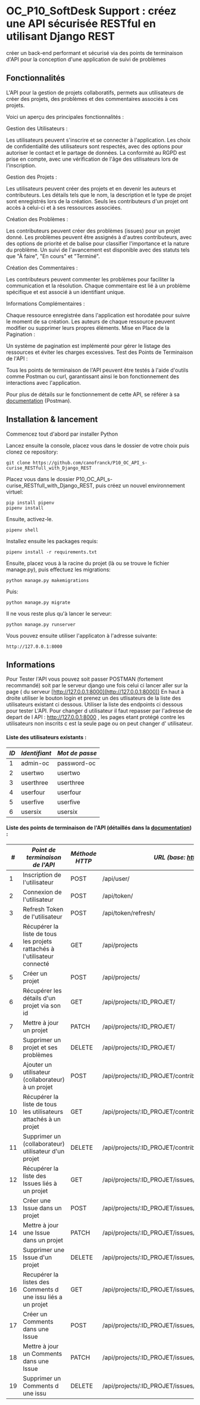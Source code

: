 # OC_P10_SoftDesk Support : créez une API sécurisée RESTful en utilisant Django REST

créer un back-end performant et sécurisé via des points de terminaison d'API pour la conception d'une application de suivi de problèmes

## Fonctionnalités

L'API pour la gestion de projets collaboratifs, permets aux utilisateurs de créer des projets, des problèmes et des commentaires associés à ces projets.

Voici un aperçu des principales fonctionnalités :

Gestion des Utilisateurs :

Les utilisateurs peuvent s'inscrire et se connecter à l'application.
Les choix de confidentialité des utilisateurs sont respectés, avec des options pour autoriser le contact et le partage de données.
La conformité au RGPD est prise en compte, avec une vérification de l'âge des utilisateurs lors de l'inscription.

Gestion des Projets :

Les utilisateurs peuvent créer des projets et en devenir les auteurs et contributeurs.
Les détails tels que le nom, la description et le type de projet sont enregistrés lors de la création.
Seuls les contributeurs d'un projet ont accès à celui-ci et à ses ressources associées.

Création des Problèmes :

Les contributeurs peuvent créer des problèmes (issues) pour un projet donné.
Les problèmes peuvent être assignés à d'autres contributeurs, avec des options de priorité et de balise pour classifier l'importance et la nature du problème.
Un suivi de l'avancement est disponible avec des statuts tels que "À faire", "En cours" et "Terminé".

Création des Commentaires :

Les contributeurs peuvent commenter les problèmes pour faciliter la communication et la résolution.
Chaque commentaire est lié à un problème spécifique et est associé à un identifiant unique.

Informations Complémentaires :

Chaque ressource enregistrée dans l'application est horodatée pour suivre le moment de sa création.
Les auteurs de chaque ressource peuvent modifier ou supprimer leurs propres éléments.
Mise en Place de la Pagination :

Un système de pagination est implémenté pour gérer le listage des ressources et éviter les charges excessives.
Test des Points de Terminaison de l'API :

Tous les points de terminaison de l'API peuvent être testés à l'aide d'outils comme Postman ou curl, garantissant ainsi le bon fonctionnement des interactions avec l'application.

Pour plus de détails sur le fonctionnement de cette API, se référer à sa 
[documentation](https://documenter.getpostman.com/view/32512679/2sA3BhdZUw#3c21d3aa-f62b-479b-9ecc-a784e51a7bd1) (Postman).

## Installation & lancement

Commencez tout d'abord par installer Python 

Lancez ensuite la console, placez vous dans le dossier de votre choix puis clonez ce repository:
```
git clone https://github.com/canofranck/P10_OC_API_s-curise_RESTfull_with_Django_REST
```
Placez vous dans le dossier P10_OC_API_s-curise_RESTfull_with_Django_REST, puis créez un nouvel environnement virtuel:
```
pip install pipenv
pipenv install
```
Ensuite, activez-le.
```
pipenv shell
```

Installez ensuite les packages requis:
```
pipenv install -r requirements.txt

```
Ensuite, placez vous à la racine du projet (là ou se trouve le fichier manage.py), puis effectuez les migrations:
```
python manage.py makemigrations
```
Puis: 
```
python manage.py migrate
```
Il ne vous reste plus qu'à lancer le serveur: 
```
python manage.py runserver
```
Vous pouvez ensuite utiliser l'applicaton à l'adresse suivante:
```
http://127.0.0.1:8000
```

## Informations
Pour Tester l'API vous pouvez soit passer POSTMAN (fortement recommandé) soit  par le serveur django une fois celui ci lancer 
aller sur la page ( du serveur [http://127.0.0.1:8000](http://127.0.0.1:8000))
En haut à droite utiliser le bouton login  et prenez un des utlisateurs de la liste des utilisateurs existant ci dessous.
Utiliser la liste des endpoints ci dessous pour tester L'API.
Pour changer d utilisateur il faut repasser par l'adresse de depart de l API : http://127.0.0.1:8000 , les pages etant protégé contre les utilisateurs non inscrits c est la seule page ou on peut changer d' utilisateur.

#### Liste des utilisateurs existants :

| *ID* | *Identifiant* | *Mot de passe* |
|------|---------------|----------------|
| 1    | admin-oc      | password-oc    |
| 2    | usertwo       | usertwo        |
| 3    | userthree     | userthree      |
| 4    | userfour      | userfour       |
| 5    | userfive      | userfive       |
| 6    | usersix       | usersix        |

#### Liste des points de terminaison de l'API (détaillés dans la [documentation](https://documenter.getpostman.com/view/32512679/2sA3BhdZUw#3c21d3aa-f62b-479b-9ecc-a784e51a7bd1)) :


| #   | *Point de terminaison de l'API*                                           | *Méthode HTTP* | *URL (base: http://127.0.0.1:8000)*                              |
|-----|---------------------------------------------------------------------------|----------------|------------------------------------------------------------------|
| 1   | Inscription de l'utilisateur                                              | POST           | /api/user/                                                       |
| 2   | Connexion de l'utilisateur                                                | POST           | /api/token/                                                      |
| 3   | Refresh Token de l'utilisateur                                            | POST           | /api/token/refresh/                                              |
| 4   | Récupérer la liste de tous les projets rattachés à l'utilisateur connecté | GET            | /api/projects                                                    |
| 5   | Créer un projet                                                           | POST           | /api/projects/                                                   |
| 6   | Récupérer les détails d'un projet via son id                              | GET            | /api/projects/:ID_PROJET/                                        |
| 7   | Mettre à jour un projet                                                   | PATCH          | /api/projects/:ID_PROJET/                                        |
| 8   | Supprimer un projet et ses problèmes                                      | DELETE         | /api/projects/:ID_PROJET/                                        |
| 9   | Ajouter un utilisateur (collaborateur) à un projet                        | POST           | /api/projects/:ID_PROJET/contributors/                           |
| 10  | Récupérer la liste de tous les utilisateurs attachés à un projet          | GET            | /api/projects/:ID_PROJET/contributors/                           |
| 11  | Supprimer un (collaborateur) utilisateur d'un projet                      | DELETE         | /api/projects/:ID_PROJET/contributors/:ID_CONTRIBUTOR/           |
| 12  | Récupérer la liste des Issues liés à un projet                            | GET            | /api/projects/:ID_PROJET/issues/                                 |
| 13  | Créer une Issue dans un projet                                            | POST           | /api/projects/:ID_PROJET/issues/                                 |
| 14  | Mettre à jour une Issue dans un projet                                    | PATCH          | /api/projects/:ID_PROJET/issues/:ID_ISSUE/                       |
| 15  | Supprimer une Issue d'un projet                                           | DELETE         | /api/projects/:ID_PROJET/issues/:ID_ISSUE/                       |
| 16  | Recupérer la listes des Comments d une issu liés a un projet              | GET            | /api/projects/:ID_PROJET/issues/:ID_ISSUE/comments/              |
| 17  | Créer un Comments dans une Issue                                          | POST           | /api/projects/:ID_PROJET/issues/:ID_ISSUE/comments/              |
| 18  | Mettre à jour un Comments dans une Issue                                  | PATCH          | /api/projects/:ID_PROJET/issues/:ID_ISSUE/comments/:ID_COMMENTS/ |
| 19  | Supprimer un Comments d une issu                                          | DELETE         | /api/projects/:ID_PROJET/issues/:ID_ISSUE/comments/:ID_COMMENTS/ |


